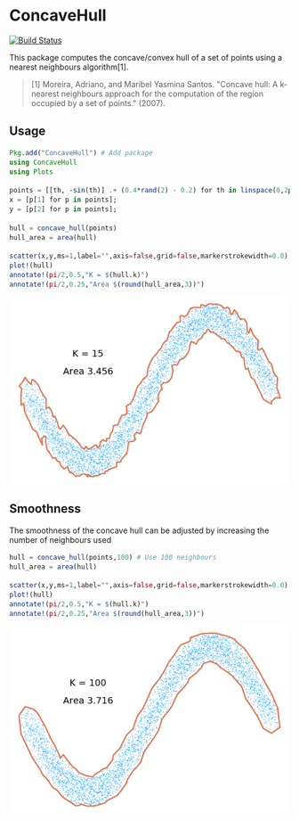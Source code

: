 # ConcaveHull

[![Build Status](https://travis-ci.org/lstagner/ConcaveHull.jl.svg?branch=master)](https://travis-ci.org/lstagner/ConcaveHull.jl)

This package computes the concave/convex hull of a set of points using a nearest neighbours algorithm[1].

>[1] Moreira, Adriano, and Maribel Yasmina Santos. "Concave hull: A k-nearest neighbours approach for the computation of the region occupied by a set of points." (2007).

## Usage

```julia
Pkg.add("ConcaveHull") # Add package
using ConcaveHull
using Plots

points = [[th, -sin(th)] .+ (0.4*rand(2) - 0.2) for th in linspace(0,2pi,5000)];
x = [p[1] for p in points];
y = [p[2] for p in points];

hull = concave_hull(points)
hull_area = area(hull)

scatter(x,y,ms=1,label="",axis=false,grid=false,markerstrokewidth=0.0)
plot!(hull)
annotate!(pi/2,0.5,"K = $(hull.k)")
annotate!(pi/2,0.25,"Area $(round(hull_area,3))")
```
![](./docs/hull_15.png)

## Smoothness
The smoothness of the concave hull can be adjusted by increasing the number of neighbours used
```julia
hull = concave_hull(points,100) # Use 100 neighbours
hull_area = area(hull)

scatter(x,y,ms=1,label="",axis=false,grid=false,markerstrokewidth=0.0)
plot!(hull)
annotate!(pi/2,0.5,"K = $(hull.k)")
annotate!(pi/2,0.25,"Area $(round(hull_area,3))")
```
![](./docs/hull_100.png)
